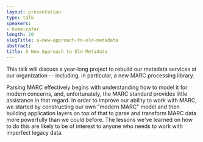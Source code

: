 ```yaml
---
layout: presentation
type: talk
speakers:
- huma-zafar
length: 20
slugTitle: a-new-approach-to-old-metadata
abstract:
title: A New Approach to Old Metadata
---
```

This talk will discuss a year-long project to rebuild our metadata services at our organization -- including, in particular, a new MARC processing library.

Parsing MARC effectively begins with understanding how to model it for modern concerns, and, unfortunately, the MARC standard provides little assistance in that regard. In order to improve our ability to work with MARC, we started by constructing our own "modern MARC" model and then building application layers on top of that to parse and transform MARC data more powerfully than we could before. The lessons we've learned on how to do this are likely to be of interest to anyone who needs to work with imperfect legacy data.